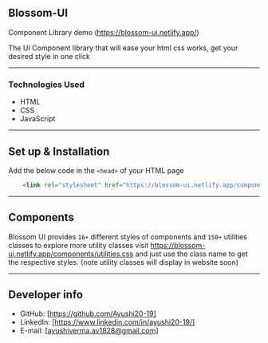 ## Blossom-UI

Component Library demo (https://blossom-ui.netlify.app/)

The UI Component library that will ease your html css
works, get your desired style in one click

---
### Technologies Used

- HTML
- CSS
- JavaScript

---

## Set up & Installation

Add the below code in the `<head>` of your HTML page

```html
    <link rel="stylesheet" href="https://blossom-ui.netlify.app/components/styles.css">
```

---

## Components

Blossom UI provides ``16+`` different styles of components and ``150+`` utilities classes to explore more utility classes visit https://blossom-ui.netlify.app/components/utilities.css and just use the class name to get the respective styles. (note utility classes will display in website soon)

---

## Developer info

- GitHub: [https://github.com/Ayushi20-19]
- LinkedIn: [https://www.linkedin.com/in/ayushi20-19/]
- E-mail: [ayushiverma.av1828@gmail.com]
